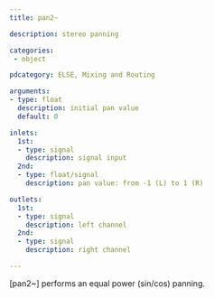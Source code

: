 ```yaml
---
title: pan2~

description: stereo panning

categories:
 - object

pdcategory: ELSE, Mixing and Routing

arguments:
- type: float
  description: initial pan value
  default: 0

inlets:
  1st:
  - type: signal
    description: signal input
  2nd:
  - type: float/signal
    description: pan value: from -1 (L) to 1 (R)

outlets:
  1st:
  - type: signal
    description: left channel
  2nd:
  - type: signal
    description: right channel

---
```


[pan2~] performs an equal power (sin/cos) panning.

